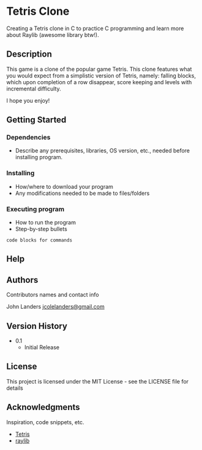 # Tetris Clone

Creating a Tetris clone in C to practice C programming and learn more about Raylib (awesome library btw!).

## Description

This game is a clone of the popular game Tetris. This clone features what you would expect from a simplistic version of Tetris, namely: falling blocks, which upon completion of a row disappear, score keeping and levels with incremental difficulty.

I hope you enjoy!

## Getting Started

### Dependencies

* Describe any prerequisites, libraries, OS version, etc., needed before installing program.

### Installing

* How/where to download your program
* Any modifications needed to be made to files/folders

### Executing program

* How to run the program
* Step-by-step bullets
```
code blocks for commands
```

## Help

## Authors

Contributors names and contact info

John Landers [jcolelanders@gmail.com](mailto:jcolelanders@gmail.com)

## Version History

* 0.1
    * Initial Release

## License

This project is licensed under the MIT License - see the LICENSE file for details

## Acknowledgments

Inspiration, code snippets, etc.
* [Tetris](https://en.wikipedia.org/wiki/Tetris)
* [raylib](https://github.com/raysan5/raylib)